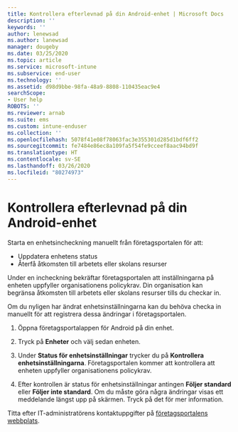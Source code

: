 ```yaml
---
title: Kontrollera efterlevnad på din Android-enhet | Microsoft Docs
description: ''
keywords: ''
author: lenewsad
ms.author: lanewsad
manager: dougeby
ms.date: 03/25/2020
ms.topic: article
ms.service: microsoft-intune
ms.subservice: end-user
ms.technology: ''
ms.assetid: d98d9bbe-98fa-48a9-8808-110435eac9e4
searchScope:
- User help
ROBOTS: ''
ms.reviewer: arnab
ms.suite: ems
ms.custom: intune-enduser
ms.collection: ''
ms.openlocfilehash: 5078f41e08f78063fac3e355301d285d1bdf6ff2
ms.sourcegitcommit: fe7484e86ec8a109fa5f54fe9cceef8aac94bd9f
ms.translationtype: HT
ms.contentlocale: sv-SE
ms.lasthandoff: 03/26/2020
ms.locfileid: "80274973"
---
```

# <a name="check-compliance-on-your-android-device"></a>Kontrollera efterlevnad på din Android-enhet  
Starta en enhetsincheckning manuellt från företagsportalen för att:

* Uppdatera enhetens status 
* Återfå åtkomsten till arbetets eller skolans resurser 

Under en incheckning bekräftar företagsportalen att inställningarna på enheten uppfyller organisationens policykrav.  Din organisation kan begränsa åtkomsten till arbetets eller skolans resurser tills du checkar in.  

Om du nyligen har ändrat enhetsinställningarna kan du behöva checka in manuellt för att registrera dessa ändringar i företagsportalen. 

1. Öppna företagsportalappen för Android på din enhet.  

2. Tryck på **Enheter** och välj sedan enheten.  

3. Under **Status för enhetsinställningar** trycker du på **Kontrollera enhetsinställningarna**. Företagsportalen kommer att kontrollera att enheten uppfyller organisationens policykrav. 

4. Efter kontrollen är status för enhetsinställningar antingen **Följer standard** eller **Följer inte standard**. Om du måste göra några ändringar visas ett meddelande längst upp på skärmen. Tryck på det för mer information. 

Titta efter IT-administratörens kontaktuppgifter på [företagsportalens webbplats](https://go.microsoft.com/fwlink/?linkid=2010980).  
